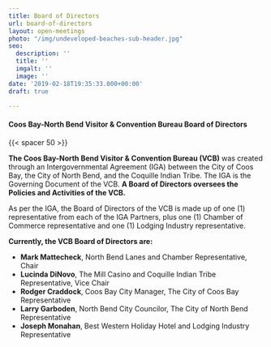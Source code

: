```yaml
---
title: Board of Directors
url: board-of-directors
layout: open-meetings
photo: "/img/undeveloped-beaches-sub-header.jpg"
seo:
  description: ''
  title: ''
  imgalt: ''
  image: ''
date: '2019-02-18T19:35:33.000+00:00'
draft: true

---
```

#### Coos Bay-North Bend Visitor & Convention Bureau Board of Directors

{{< spacer 50 >}}

**The Coos Bay-North Bend Visitor & Convention Bureau (VCB)** was created through an Intergovernmental Agreement (IGA) between the City of Coos Bay, the City of North Bend, and the Coquille Indian Tribe. The IGA is the Governing Document of the VCB. **A Board of Directors oversees the Policies and Activities of the VCB.**

As per the IGA, the Board of Directors of the VCB is made up of one (1) representative from each of the IGA Partners, plus one (1) Chamber of Commerce representative and one (1) Lodging Industry representative.

**Currently, the VCB Board of Directors are:**

* **Mark Mattecheck**, North Bend Lanes and Chamber Representative, Chair
* **Lucinda DiNovo**, The Mill Casino and Coquille Indian Tribe Representative, Vice Chair
* **Rodger Craddock**, Coos Bay City Manager, The City of Coos Bay Representative
* **Larry Garboden**, North Bend City Councilor, The City of North Bend Representative
* **Joseph Monahan**, Best Western Holiday Hotel and Lodging Industry Representative